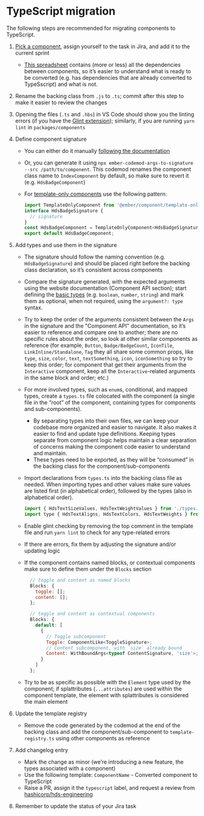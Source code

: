 # TypeScript migration

The following steps are recommended for migrating components to TypeScript.

1. [Pick a component](https://hashicorp.atlassian.net/browse/HDS-2392), assign yourself to the task in Jira, and add it to the current sprint

    - [This spreadsheet](https://docs.google.com/spreadsheets/d/1sWzLSP8TUb3WYibYNZ5w6UfEb338DQbZkVaTjK8b1tw/edit#gid=0) contains (more or less) all the dependencies between components, so it’s easier to understand what is ready to be converted (e.g. has dependencies that are already converted to TypeSscript) and what is not.

2. Rename the backing class from `.js` to `.ts`; commit after this step to make it easier to review the changes

3. Opening the files (`.ts` and `.hbs`) in VS Code should show you the linting errors (if you have the [Glint extension](https://marketplace.visualstudio.com/items?itemName=typed-ember.glint-vscode)); similarly, if you are running `yarn lint` in `packages/components`

4. Define component signature

    - You can either do it manually [following the documentation](https://typed-ember.gitbook.io/glint/environments/ember/component-signatures#glimmer-components)
    - Or, you can generate it using `npx ember-codemod-args-to-signature --src /path/to/component`. This codemod renames the component class name to `IndexComponent` by default, so make sure to revert it (e.g. `HdsBadgeComponent`)
    - For [template-only components](https://typed-ember.gitbook.io/glint/environments/ember/template-only-components) use the following pattern:

      ```js
      import TemplateOnlyComponent from '@ember/component/template-only';
      interface HdsBadgeSignature {
        // signature
      }
      const HdsBadgeComponent = TemplateOnlyComponent<HdsBadgeSignature>();
      export default HdsBadgeComponent;

5. Add types and use them in the signature

    - The signature should follow the naming convention (e.g. `HdsBadgeSignature`) and should be placed right before the backing class declaration, so it’s consistent across components

    - Compare the signature generated, with the expected arguments using the website documentation (Component API section); start defining the [basic types](https://www.typescriptlang.org/docs/handbook/basic-types.html) (e.g. `boolean`, `number`, `string`) and mark them as optional, when not required, using the `argument?: type` syntax.

    - Try to keep the order of the arguments consistent between the `Args` in the signature and the "Component API" documentation, so it’s easier to reference and compare one to another; there are no specific rules about the order, so look at other similar components as reference (for example, `Button`, `Badge/BadgeCount`, `IconTile`, `LinkInline/Standalone`, `Tag` they all share some common props, like `type`, `size`, `color`, `text`, `textSomething`, `icon`, `iconSomething` so try to keep this order; for component that get their arguments from the `Interactive` component, keep all the `Interactive`-related arguments in the same block and order; etc.)

    - For more involved types, such as `enum`s, conditional, and mapped types, create a `types.ts` file colocated with the component (a single file in the “root” of the component, containing types for components and sub-components).
      - By separating types into their own files, we can keep your codebase more organized and easier to navigate. It also makes it easier to find and update type definitions. Keeping types separate from component logic helps maintain a clear separation of concerns making the component code easier to understand and maintain.
      - These types need to be exported, as they will be “consumed” in the backing class for the component/sub-components

    - Import declarations from `types.ts` into the backing class file as needed. When importing types and other values make sure values are listed first (in alphabetical order), followed by the types (also in alphabetical order).

      ```js
      import { HdsTextSizeValues, HdsTextWeightValues } from './types.ts'
      import type { HdsTextAligns, HdsTextColors, HdsTextWeights } from './types.ts';
      ```

    - Enable glint checking by removing the top comment in the template file and run `yarn lint` to check for any type-related errors
    - If there are errors, fix them by adjusting the signature and/or updating logic
    - If the component contains named blocks, or contextual components make sure to define them under the `Blocks` section

      ```js
        // toggle and content as named blocks
        Blocks: {
          toggle: [];
          content: [];
        };
      ```

      ```js
        // toggle and content as contextual components
        Blocks: {
          default: [
            {
              // Toggle subcomponent
              Toggle: ComponentLike<ToggleSignature>;
              // Content subcomponent, with `size` already bound
              Content: WithBoundArgs<typeof ContentSignature, 'size'>;
            }
          ]
        };
      ```

    - Try to be as specific as possible with the `Element` type used by the component; if splattributes (`...attributes`) are used within the component template, the element with splattributes is considered the main element

6. Update the template registry

    - Remove the code generated by the codemod at the end of the backing class and add the component/sub-component to `template-registry.ts` using other components as reference

7. Add changelog entry

    - Mark the change as minor (we’re introducing a new feature, the types associated with a component)
    - Use the following template: `ComponentName` - Converted component to TypeScript
    - Raise a PR, assign it the `typescript` label, and request a review from [hashicorp/hds-engineering](https://github.com/orgs/hashicorp/teams/hds-engineering)

8. Remember to update the status of your Jira task
